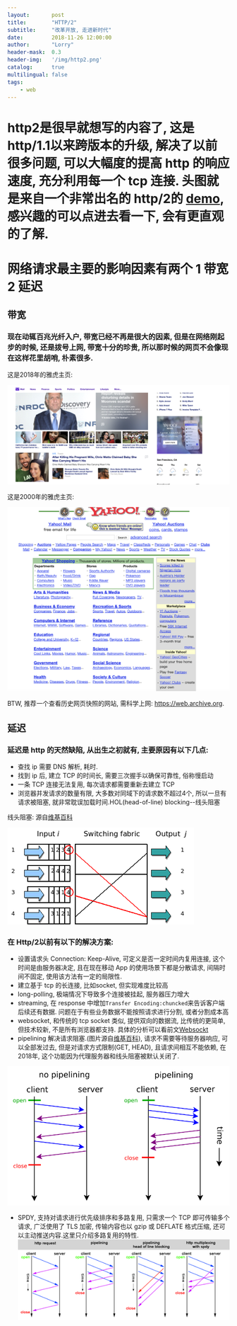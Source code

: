 ```yaml
---
layout:       post
title:        "HTTP/2"
subtitle:     "改革开放, 走进新时代"
date:         2018-11-26 12:00:00
author:       "Lorry"
header-mask:  0.3
header-img:   '/img/http2.png'
catalog:      true
multilingual: false
tags:
    - web
---
```

# http2是很早就想写的内容了, 这是 http/1.1以来跨版本的升级, 解决了以前很多问题, 可以大幅度的提高 http 的响应速度, 充分利用每一个 tcp 连接. 头图就是来自一个非常出名的 http/2的 [demo](https://http2.akamai.com/demo), 感兴趣的可以点进去看一下, 会有更直观的了解.

# 网络请求最主要的影响因素有两个 1 带宽 2 延迟

## 带宽

### 现在动辄百兆光纤入户, 带宽已经不再是很大的因素, 但是在网络刚起步的时候, 还是拨号上网, 带宽十分的珍贵, 所以那时候的网页不会像现在这样花里胡哨, 朴素很多.

这是2018年的雅虎主页: 

![](/img/yahoo_2018.png)

这是2000年的雅虎主页:

![](/img/yahoo_2000.png)

BTW, 推荐一个查看历史网页快照的网站, 需科学上网: https://web.archive.org.

## 延迟

### 延迟是 http 的天然缺陷, 从出生之初就有, 主要原因有以下几点:

- 查找 ip 需要 DNS 解析, 耗时.
- 找到 ip 后, 建立 TCP 的时间长, 需要三次握手以确保可靠性, 俗称慢启动
- 一条 TCP 连接无法复用, 每次请求都需要重新去建立 TCP
- 浏览器并发请求的数量有限, 大多数对同域下的请求数不超过4个, 所以一旦有请求被阻塞, 就非常耽误加载时间.HOL(head-of-line) blocking--线头阻塞

线头阻塞: 源自[维基百科](https://en.wikipedia.org/wiki/Head-of-line_blocking)

![](/img/HOL_blocking.png)

### 在 Http/2以前有以下的解决方案:

- 设置请求头 Connection: Keep-Alive, 可定义是否一定时间内复用连接, 这个时间是由服务器决定, 且在现在移动 App 的使用场景下都是分散请求, 间隔时间不固定, 使用该方法有一定的局限性.
- 建立基于 tcp 的长连接, 比如socket, 但实现难度比较高
- long-polling, 极端情况下导致多个连接被挂起, 服务器压力增大
- streaming, 在 response 中增加`Transfer Encoding:chuncked`来告诉客户端后续还有数据. 问题在于有些业务数据不能按照请求进行分割, 或者分割成本高
- websocket, 和传统的 tcp socket 类似, 提供双向的数据流, 比传统的更简单, 但技术较新, 不是所有浏览器都支持. 具体的分析可以看前文[Websockt](./2018-04-03-WebSocket.md)
- pipelining 解决请求阻塞.(图片源自[维基百科](https://en.wikipedia.org/wiki/HTTP_pipelining)), 请求不需要等待服务器响应, 可以全部发过去, 但是对请求方式限制(GET, HEAD), 且请求间相互不能依赖, 在2018年, 这个功能因为代理服务器和线头阻塞被默认关闭了.

![](/img/HTTP_pipelining.svg)

- SPDY, 支持对请求进行优先级排序和多路复用, 只需求一个 TCP 即可传输多个请求, 广泛使用了 TLS 加密, 传输内容也以 gzip 或 DEFLATE 格式压缩, 还可以主动推送内容.这里只介绍多路复用的特性.
![](/img/spdy.png)



